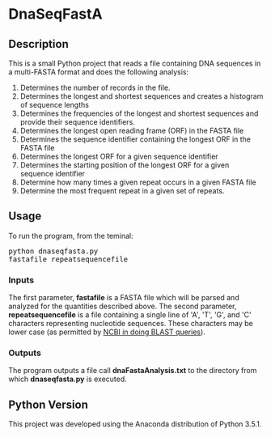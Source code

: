 # DnaSeqFastA

## Description
This is a small Python project that reads a file containing DNA sequences in a multi-FASTA format and does the following analysis:

1. Determines the number of records in the file.
2. Determines the longest and shortest sequences and creates a histogram of sequence lengths
3. Determines the frequencies of the longest and shortest sequences and provide their sequence identifiers.
4. Determines the longest open reading frame (ORF) in the FASTA file
5. Determines the sequence identifier containing the longest ORF in the FASTA file
6. Determines the longest ORF for a given sequence identifier
7. Determines the starting position of the longest ORF for a given sequence identifier
8. Determine how many times a given repeat occurs in a given FASTA file
9. Determine the most frequent repeat in a given set of repeats.

## Usage
To run the program, from the teminal: <pre>python dnaseqfasta.py fastafile repeatsequencefile</pre>

### Inputs
The first parameter, **fastafile** is a FASTA file which will be parsed and analyzed for the quantities described above.
The second parameter, **repeatsequencefile** is a file containing a single line of 'A', 'T', 'G', and 'C' characters representing nucleotide sequences.  These characters may be lower case (as permitted by [NCBI in doing BLAST queries](http://blast.ncbi.nlm.nih.gov/blastcgihelp.shtml)).

### Outputs
The program outputs a file call **dnaFastaAnalysis.txt** to the directory from which **dnaseqfasta.py** is executed.

## Python Version
This project was developed using the Anaconda distribution of Python 3.5.1.
